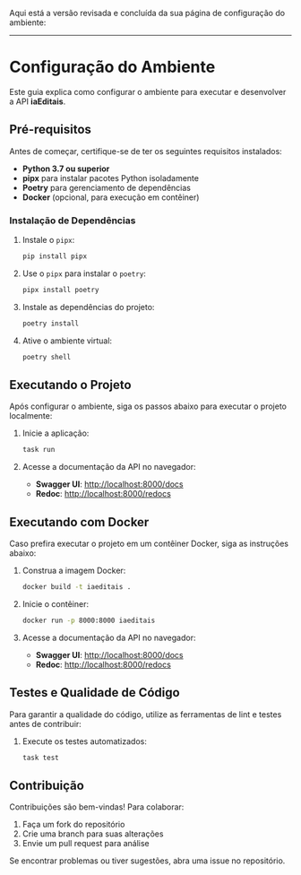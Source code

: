 Aqui está a versão revisada e concluída da sua página de configuração do ambiente:  

---

# Configuração do Ambiente  

Este guia explica como configurar o ambiente para executar e desenvolver a API **iaEditais**.  

## Pré-requisitos  

Antes de começar, certifique-se de ter os seguintes requisitos instalados:  

- **Python 3.7 ou superior**  
- **pipx** para instalar pacotes Python isoladamente  
- **Poetry** para gerenciamento de dependências  
- **Docker** (opcional, para execução em contêiner)  

### Instalação de Dependências  

1. Instale o `pipx`:  

    ```sh
    pip install pipx
    ```  

2. Use o `pipx` para instalar o `poetry`:  

    ```sh
    pipx install poetry
    ```  

3. Instale as dependências do projeto:  

    ```sh
    poetry install
    ```  

4. Ative o ambiente virtual:  

    ```sh
    poetry shell
    ```  

## Executando o Projeto  

Após configurar o ambiente, siga os passos abaixo para executar o projeto localmente:  

1. Inicie a aplicação:  

    ```sh
    task run
    ```  

2. Acesse a documentação da API no navegador:  
    - **Swagger UI**: [http://localhost:8000/docs](http://localhost:8000/docs)  
    - **Redoc**: [http://localhost:8000/redocs](http://localhost:8000/redocs)  

## Executando com Docker  

Caso prefira executar o projeto em um contêiner Docker, siga as instruções abaixo:  

1. Construa a imagem Docker:  

    ```sh
    docker build -t iaeditais .
    ```  

2. Inicie o contêiner:  

    ```sh
    docker run -p 8000:8000 iaeditais
    ```  

3. Acesse a documentação da API no navegador:  
    - **Swagger UI**: [http://localhost:8000/docs](http://localhost:8000/docs)  
    - **Redoc**: [http://localhost:8000/redocs](http://localhost:8000/redocs)  

## Testes e Qualidade de Código  

Para garantir a qualidade do código, utilize as ferramentas de lint e testes antes de contribuir:  

1. Execute os testes automatizados:  

    ```sh
    task test
    ```  

## Contribuição  

Contribuições são bem-vindas! Para colaborar:  

1. Faça um fork do repositório  
2. Crie uma branch para suas alterações  
3. Envie um pull request para análise  

Se encontrar problemas ou tiver sugestões, abra uma issue no repositório.  
